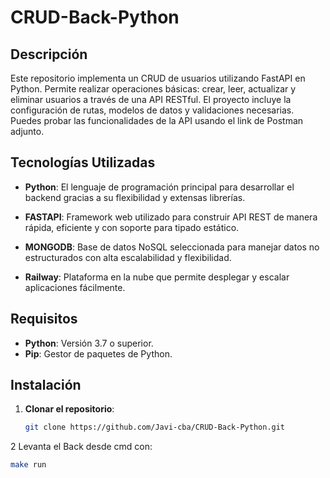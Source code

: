 # CRUD-Back-Python

## Descripción
 Este repositorio implementa un CRUD de usuarios utilizando FastAPI en Python. Permite realizar operaciones básicas: crear, leer, actualizar y eliminar usuarios a través de una API RESTful. El proyecto incluye la configuración de rutas, modelos de datos y validaciones necesarias. Puedes probar las funcionalidades de la API usando el link de Postman adjunto.

## Tecnologías Utilizadas
- **Python**: El lenguaje de programación principal para desarrollar el backend gracias a su flexibilidad y extensas librerías.

- **FASTAPI**: Framework web utilizado para construir API REST de manera rápida, eficiente y con soporte para tipado estático.

- **MONGODB**: Base de datos NoSQL seleccionada para manejar datos no estructurados con alta escalabilidad y flexibilidad.

- **Railway**: Plataforma en la nube que permite desplegar y escalar aplicaciones fácilmente.

## Requisitos
- **Python**: Versión 3.7 o superior.
- **Pip**: Gestor de paquetes de Python.

## Instalación

1. **Clonar el repositorio**:
   ```bash
   git clone https://github.com/Javi-cba/CRUD-Back-Python.git

2 Levanta el Back desde cmd con:
   ```bash
  make run

